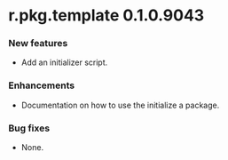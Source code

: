 # r.pkg.template 0.1.0.9043
### New features
* Add an initializer script.
### Enhancements
* Documentation on how to use the initialize a package.
### Bug fixes
* None.
